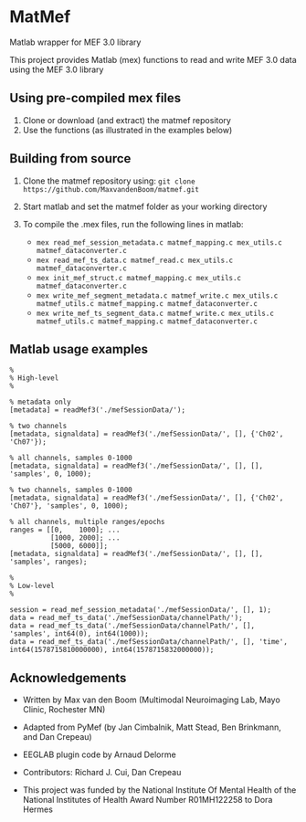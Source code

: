 # MatMef
Matlab wrapper for MEF 3.0 library

This project provides Matlab (mex) functions to read and write MEF 3.0 data using the MEF 3.0 library

## Using pre-compiled mex files
1. Clone or download (and extract) the matmef repository
2. Use the functions (as illustrated in the examples below)

## Building from source
1. Clone the matmef repository using: `git clone https://github.com/MaxvandenBoom/matmef.git`
2. Start matlab and set the matmef folder as your working directory
3. To compile the .mex files, run the following lines in matlab:

   - `mex read_mef_session_metadata.c matmef_mapping.c mex_utils.c matmef_dataconverter.c`
   - `mex read_mef_ts_data.c matmef_read.c mex_utils.c matmef_dataconverter.c`
   - `mex init_mef_struct.c matmef_mapping.c mex_utils.c matmef_dataconverter.c`
   - `mex write_mef_segment_metadata.c matmef_write.c mex_utils.c matmef_utils.c matmef_mapping.c matmef_dataconverter.c`
   - `mex write_mef_ts_segment_data.c matmef_write.c mex_utils.c matmef_utils.c matmef_mapping.c matmef_dataconverter.c`

## Matlab usage examples
```
%  
% High-level  
%  

% metadata only  
[metadata] = readMef3('./mefSessionData/');

% two channels  
[metadata, signaldata] = readMef3('./mefSessionData/', [], {'Ch02', 'Ch07'});  

% all channels, samples 0-1000  
[metadata, signaldata] = readMef3('./mefSessionData/', [], [], 'samples', 0, 1000);  

% two channels, samples 0-1000  
[metadata, signaldata] = readMef3('./mefSessionData/', [], {'Ch02', 'Ch07'}, 'samples', 0, 1000);  

% all channels, multiple ranges/epochs
ranges = [[0,    1000]; ...
          [1000, 2000]; ...
          [5000, 6000]];
[metadata, signaldata] = readMef3('./mefSessionData/', [], [], 'samples', ranges);
```


```
%  
% Low-level  
%  
  
session = read_mef_session_metadata('./mefSessionData/', [], 1);  
data = read_mef_ts_data('./mefSessionData/channelPath/');  
data = read_mef_ts_data('./mefSessionData/channelPath/', [], 'samples', int64(0), int64(1000));
data = read_mef_ts_data('./mefSessionData/channelPath/', [], 'time', int64(1578715810000000), int64(1578715832000000));
```

## Acknowledgements

- Written by Max van den Boom (Multimodal Neuroimaging Lab, Mayo Clinic, Rochester MN)
- Adapted from PyMef (by Jan Cimbalnik, Matt Stead, Ben Brinkmann, and Dan Crepeau)
- EEGLAB plugin code by Arnaud Delorme
- Contributors: Richard J. Cui, Dan Crepeau

- This project was funded by the National Institute Of Mental Health of the National Institutes of Health Award Number R01MH122258 to Dora Hermes
